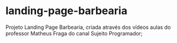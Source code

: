 # landing-page-barbearia
 Projeto Landing Page Barbearia, criada através dos vídeos aulas do professor Matheus Fraga do canal Sujeito Programador;
